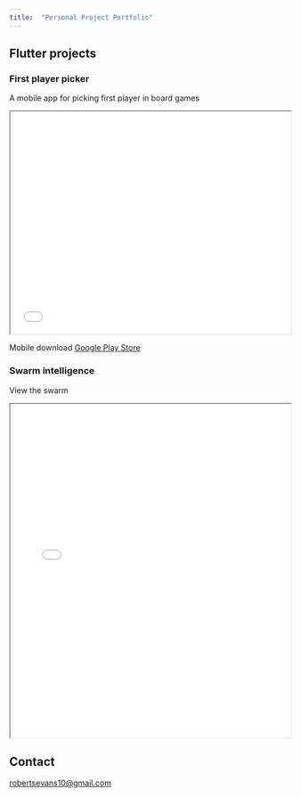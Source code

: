 ```yaml
---
title:  "Personal Project Portfolio"
---
```

## Flutter projects

### First player picker

A mobile app for picking first player in board games

<iframe
  src="flutter_apps/first_player_picker/first_player_picker.html"
  style="width:100%; height:400px;"
></iframe>

Mobile download [Google Play Store](https://play.google.com/store/apps/details?id=com.robert_evans.first_player_picker)

### Swarm intelligence

View the swarm

<iframe
  src="flutter_apps/swarm_theory/boids.html"
  style="width:100%; height:600px;"
></iframe>

## Contact

robertsevans10@gmail.com



